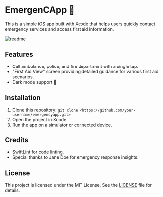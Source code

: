 # EmergenCApp 🚨
This is a simple iOS app built with Xcode that helps users quickly contact emergency services and access first aid information.

![readme](https://github.com/user-attachments/assets/42248be1-ea86-4be7-affb-f183c47b719f)


## Features
- Call ambulance, police, and fire department with a single tap.
- "First Aid View" screen providing detailed guidance for various first aid scenarios.
- Dark mode support 🌙

## Installation
1. Clone this repository: `git clone <https://github.com/your-username/emergencyapp.git>`
2. Open the project in Xcode.
3. Run the app on a simulator or connected device.

## Credits
- [SwiftLint](https://github.com/realm/SwiftLint) for code linting.
- Special thanks to Jane Doe for emergency response insights.

## License
This project is licensed under the MIT License. See the [LICENSE](LICENSE) file for details.
